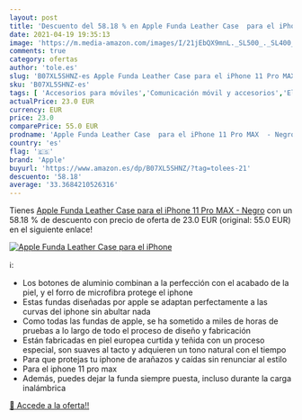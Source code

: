 ```yaml
---
layout: post
title: 'Descuento del 58.18 % en Apple Funda Leather Case  para el iPhone'
date: 2021-04-19 19:35:13
image: 'https://m.media-amazon.com/images/I/21jEbQX9mnL._SL500_._SL400_.jpg'
comments: true
category: ofertas
author: 'tole.es'
slug: 'B07XL5SHNZ-es Apple Funda Leather Case para el iPhone 11 Pro MAX - Negro'
sku: 'B07XL5SHNZ-es'
tags: [ 'Accesorios para móviles','Comunicación móvil y accesorios','Electrónica','Fundas cartucheras para móviles','Fundas y carcasas para teléfonos móviles','apple','iphone', ]
actualPrice: 23.0 EUR
currency: EUR
price: 23.0
comparePrice: 55.0 EUR
prodname: 'Apple Funda Leather Case  para el iPhone 11 Pro MAX  - Negro'
country: 'es'
flag: '🇪🇸'
brand: 'Apple'
buyurl: 'https://www.amazon.es/dp/B07XL5SHNZ/?tag=tolees-21'
descuento: '58.18'
average: '33.3684210526316'
---
```


Tienes [Apple Funda Leather Case  para el iPhone 11 Pro MAX  - Negro](https://www.amazon.es/dp/B07XL5SHNZ/?tag=tolees-21) con un 58.18 % de descuento con precio de oferta de 23.0 EUR (original: 55.0 EUR) en el siguiente enlace!

[![Apple Funda Leather Case  para el iPhone](https://m.media-amazon.com/images/I/21jEbQX9mnL._SL500_._SL400_.jpg)](https://www.amazon.es/dp/B07XL5SHNZ/?tag=tolees-21)

ℹ️:

- Los botones de aluminio combinan a la perfección con el acabado de la piel, y el forro de microfibra protege el iphone
- Estas fundas diseñadas por apple se adaptan perfectamente a las curvas del iphone sin abultar nada
- Como todas las fundas de apple, se ha sometido a miles de horas de pruebas a lo largo de todo el proceso de diseño y fabricación
- Están fabricadas en piel europea curtida y teñida con un proceso especial, son suaves al tacto y adquieren un tono natural con el tiempo
- Para que protejas tu iphone de arañazos y caídas sin renunciar al estilo
- Para el iphone 11 pro max
- Además, puedes dejar la funda siempre puesta, incluso durante la carga inalámbrica

[🛒 Accede a la oferta!!](https://www.amazon.es/dp/B07XL5SHNZ/?tag=tolees-21)
